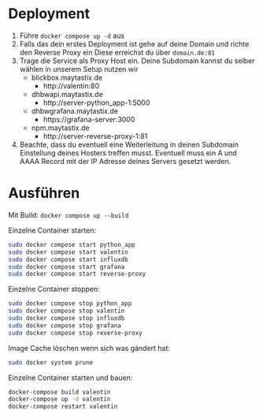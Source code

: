 # Deployment
1. Führe ``docker compose up -d`` aus
2. Falls das dein erstes Deployment ist gehe auf deine Domain und richte den Reverse Proxy ein
Diese erreichst du über ``domain.de:81``
3. Trage die Service als Proxy Host ein. 
Deine Subdomain kannst du selber wählen in unserem Setup nutzen wir
    - blickbox.maytastix.de
       - http://valentin:80
    - dhbwapi.maytastix.de
      - http://server-python_app-1:5000
    - dhbwgrafana.maytastix.de
      - https://grafana-server:3000
    - npm.maytastix.de
       - http://server-reverse-proxy-1:81
4. Beachte, dass du eventuell eine Weiterleitung in deinen Subdomain Einstellung deines Hosters treffen musst.
Eventuell muss ein A und AAAA Record mit der IP Adresse deines Servers gesetzt werden.

# Ausführen

Mit Build:
``docker compose up --build``

Einzelne Container starten:
```bash
sudo docker compose start python_app  
sudo docker compose start valentin  
sudo docker compose start influxdb  
sudo docker compose start grafana  
sudo docker compose start reverse-proxy
```

Einzelne Container stoppen:
```bash
sudo docker compose stop python_app  
sudo docker compose stop valentin  
sudo docker compose stop influxdb  
sudo docker compose stop grafana  
sudo docker compose stop reverse-proxy
```

Image Cache löschen wenn sich was gändert hat:
```bash
sudo docker system prune
```

Einzelne Container starten und bauen:
```bash
docker-compose build valentin
docker-compose up -d valentin
docker-compose restart valentin
```
